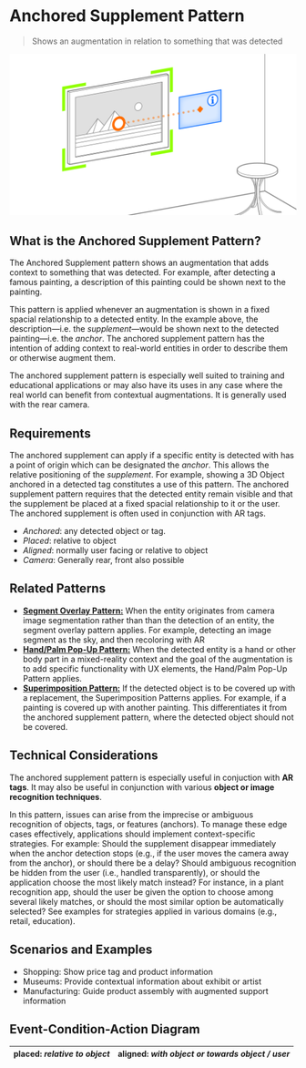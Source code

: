 # Anchored Supplement Pattern

> Shows an augmentation in relation to something that was detected

![Example of Anchored Supplement Pattern](images/AchoredSupplement.png)

## What is the Anchored Supplement Pattern?
The Anchored Supplement pattern shows an augmentation that adds context to something that was detected. For example, after detecting a famous painting, a description of this painting could be shown next to the painting.

This pattern is applied whenever an augmentation is shown in a fixed spacial relationship to a detected entity. In the example above, the description—i.e. the _supplement_—would be shown next to the detected painting—i.e. the _anchor_.  The anchored supplement pattern has the intention of adding context to real-world entities in order to describe them or otherwise augment them.

The anchored supplement pattern is especially well suited to training and educational applications or may also have its uses in any case where the real world can benefit from contextual augmentations. It is generally used with the rear camera.

## Requirements
The anchored supplement can apply if a specific entity is detected with has a point of origin which can be designated the _anchor_. This allows the relative positioning of the _supplement_. For example, showing a 3D Object anchored in a detected tag constitutes a use of this pattern. 
The anchored supplement pattern requires that the detected entity remain visible and that the supplement be placed at a fixed spacial relationship to it or the user. The anchored supplement is often used in conjunction with AR tags.

* _Anchored_: any detected object or tag.
* _Placed_: relative to object
* _Aligned_: normally user facing or relative to object
* _Camera_: Generally rear, front also possible

## Related Patterns
- [**Segment Overlay Pattern:**](segment-overlay.md) When the entity originates from camera image segmentation rather than than the detection of an entity, the segment overlay pattern applies. For example, detecting an image segment as the sky, and then recoloring with AR 
- [**Hand/Palm Pop-Up Pattern:**](hand-palm-popup.md) When the detected entity is a hand or other body part in a mixed-reality context and the goal of the augmentation is to add specific functionality with UX elements, the Hand/Palm Pop-Up Pattern applies.
- [**Superimposition Pattern:**](superimposition.md) If the detected object is to be covered up with a replacement, the Superimposition Patterns applies. For example, if a painting is covered up with another painting. This differentiates it from the anchored supplement pattern, where the detected object should not be covered.  

## Technical Considerations
The anchored supplement pattern is especially useful in conjuction with __AR tags__. It may also be useful in conjunction with various __object or image recognition techniques__. 

In this pattern, issues can arise from the imprecise or ambiguous recognition of objects, tags, or features (anchors). To manage these edge cases effectively, applications should implement context-specific strategies. For example: Should the supplement disappear immediately when the anchor detection stops (e.g., if the user moves the camera away from the anchor), or should there be a delay? Should ambiguous recognition be hidden from the user (i.e., handled transparently), or should the application choose the most likely match instead? For instance, in a plant recognition app, should the user be given the option to choose among several likely matches, or should the most similar option be automatically selected? See examples for strategies applied in various domains (e.g., retail, education).

## Scenarios and Examples
- Shopping: Show price tag and product information
- Museums: Provide contextual information about exhibit or artist
- Manufacturing: Guide product assembly with augmented support information

## Event-Condition-Action Diagram
| placed: _relative to object_ | aligned: _with object or towards object / user_ |
|---|---|
